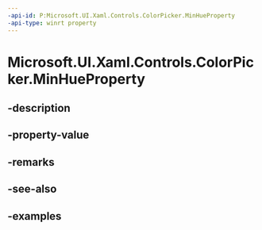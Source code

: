 ```yaml
---
-api-id: P:Microsoft.UI.Xaml.Controls.ColorPicker.MinHueProperty
-api-type: winrt property
---
```


<!-- Property syntax.
public DependencyProperty MinHueProperty { get; }
-->

# Microsoft.UI.Xaml.Controls.ColorPicker.MinHueProperty

## -description

## -property-value

## -remarks

## -see-also

## -examples

